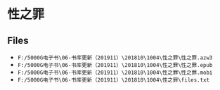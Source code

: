 # 性之罪

## Files

- `F:/5000G电子书\06-书库更新（201911）\201810\1004\性之罪\性之罪.azw3`
- `F:/5000G电子书\06-书库更新（201911）\201810\1004\性之罪\性之罪.epub`
- `F:/5000G电子书\06-书库更新（201911）\201810\1004\性之罪\性之罪.mobi`
- `F:/5000G电子书\06-书库更新（201911）\201810\1004\性之罪\files.txt`
